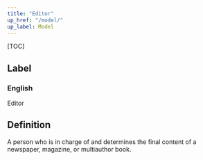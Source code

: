 ```yaml
---
title: "Editor"
up_href: "/model/"
up_label: Model
---
```


[TOC]

## Label

### English
Editor


## Definition
A person who is in charge of and determines the final content of a newspaper, magazine, or multi­author book. 


    
